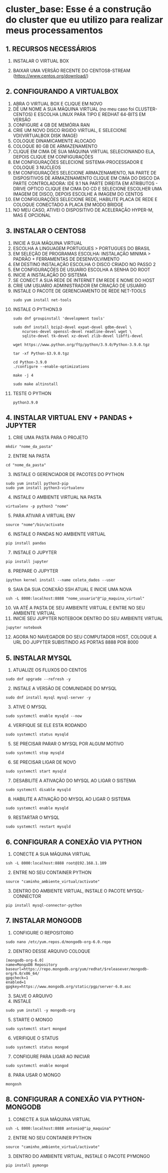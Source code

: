 # cluster_base: Esse é a construção do cluster que eu utilizo para realizar meus processamentos

## 1. RECURSOS NECESSÁRIOS

1. INSTALAR O VIRTUAL BOX

2. BAIXAR UMA VERSÃO RECENTE DO CENTOS8-STREAM (<https://www.centos.org/download/>)

## 2. CONFIGURANDO A VIRTUALBOX
1. ABRA O VIRTUAL BOX E CLIQUE EM NOVO
2. DÊ UM NOME A SUA MÁQUINA VIRTUAL (no meu caso foi CLUSTER-CENTOS) E ESCOLHA LINUX PARA TIPO E REDHAT 64-BITS EM VERSÃO
3. CONFIGURE 4 GB DE MEMÓRIA RAN
4. CRIE UM NOVO DISCO RIGIDO VIRTUAL, E SELECIONE VDI(VIRTUALBOX DISK IMAGE)
5. COLOQUE DINAMICAMENTE ALOCADO
6. COLOQUE 80 GB DE ARMAZENAMENTO
7. CLIQUE EM CIMA DE SUA MÁQUINA VIRTUAL SELECIONANDO ELA, DEPOIS CLIQUE EM CONFIGURAÇÕES
8. EM CONFIGURAÇÕES SELECIONE SISTEMA-PROCESSADOR E COLOQUE 3 NUCLEOS
9. EM CONFIGURAÇÕES SELECIONE ARMAZENAMENTO, NA PARTE DE DISPOSITIVOS DE ARMAZENAMENTO CLIQUE EM CIMA DO DISCO DA PARTE CONTROLADORA: IDE
	9.1 NA PARTE DIREITA EM ATRIBUTOS - DRIVE OPTICO CLIQUE EM CIMA DO CD E SELECIONE ESCOLHER UMA IMAGEM DE DISCO, DEPOIS ESCOLHE A IMAGEM DO CENTOS
10. EM CONFIGURAÇÕES SELECIONE REDE, HABILITE PLACA DE REDE E COLOQUE CONECTADO A PLACA EM MODO BRIDGE 
11. NO MEU CASO, ATIVEI O DISPOSITIVO DE ACELERAÇÃO HYPER-M, MAS É OPCIONAL

## 3. INSTALAR O CENTOS8
1. INICIE A SUA MÁQUINA VIRTUAL
2. ESCOLHA A LINGUAGEM PORTUGUES > PORTUGUES DO BRASIL
3. EM SELEÇÃO DE PROGRAMAS ESCOLHA: INSTALAÇÃO MINIMA > PADRÃO + FERRAMENTAS DE DESENVOLVIMENTO 
3. EM DESTINO INSTALAÇÃO ESCOLHA O DISCO CRIADO NO PASSO 2
4. EM CONFIGURAÇÕES DE USUARIO ESCOLHA A SENHA DO ROOT
5. INICIE A INSTALAÇÃO DO SISTEMA
6. SE CONECT A SUA REDE DE INTERNET EM REDE E NOME DO HOST
7. CRIE UM USUARIO ADMINISTRADOR EM CRIAÇÃO DE USUARIO
8. INSTALE O PACOTE DE GERENCIAMENTO DE REDE NET-TOOLS
	```
	sudo yum install net-tools
	```
9. INSTALE O PYTHON3.9
	```
	sudo dnf groupinstall 'development tools'
	```
	```
	sudo dnf install bzip2-devel expat-devel gdbm-devel \
    	ncurses-devel openssl-devel readline-devel wget \
    	sqlite-devel tk-devel xz-devel zlib-devel libffi-devel
	```
	```
	wget https://www.python.org/ftp/python/3.9.0/Python-3.9.0.tgz
	```
	```
	tar -xf Python-$3.9.0.tgz
	```
	```
	cd Python-3.9.0
	./configure --enable-optimizations
	```
	```
	make -j 4
	```
	```
	sudo make altinstall
	```
10. TESTE O PYTHON 
	```
	python3.9.0 
	```

## 4. INSTALAR VIRTUAL ENV + PANDAS + JUPYTER
1. CRIE UMA PASTA PARA O PROJETO

```
mkdir "nome_da_pasta" 
```

2. ENTRE NA PASTA
	
```
cd "nome_da_pasta"
```
3. INSTALE O GERENCIADOR DE PACOTES DO PYTHON
	
```
sudo yum install python3-pip
sudo yum install python3-virtualenv
```
4. INSTALE O AMBIENTE VIRTUAL NA PASTA

```
virtualenv -p python3 "nome"
```
5. PARA ATIVAR A VIRTUAL ENV

```
source "nome"/bin/activate
```
6. INSTALE O PANDAS NO AMBIENTE VIRTUAL

```
pip install pandas
```

7. INSTALE O JUPYTER

```
pip install jupyter
```

8. PREPARE O JUPYTER 

```
ipython kernel install --name coleta_dados --user
```

9. SAIA DA SUA CONEXÃO SSH ATUAL E INICIE UMA NOVA

```
ssh -L 8000:localhost:8888 "nome_usuario"@"ip_maquina_virtual"
```

10. VA ATÉ A PASTA DE SEU AMBIENTE VIRTUAL E ENTRE NO SEU AMBIENTE VIRTUAL
11. INICIE SEU JUPYTER NOTEBOOK DENTRO DO SEU AMBIENTE VIRTUAL

```
jupyter notebook 
```
12. AGORA NO NAVEGADOR DO SEU COMPUTADOR HOST, COLOQUE A URL DO JUPYTER SUBISTINDO AS PORTAS 8888 POR 8000

## 5. INSTALAR MYSQL
1. ATUALIZE OS FLUXOS DO CENTOS	

```
sudo dnf upgrade --refresh -y
```
2. INSTALE A VERSÃO DE COMUNIDADE DO MYSQL

```
sudo dnf install mysql mysql-server -y
```
3. ATIVE O MYSQL

```
sudo systemctl enable mysqld --now
```
4. VERIFIQUE SE ELE ESTA RODANDO

```
sudo systemctl status mysqld
```
5. SE PRECISAR PARAR O MYSQL POR ALGUM MOTIVO

```
sudo systemctl stop mysqld
```
6. SE PRECISAR LIGAR DE NOVO

```
sudo systemctl start mysqld
```
7. DESABILITE A ATIVAÇÃO DO MYSQL AO LIGAR O SISTEMA

```
sudo systemctl disable mysqld
```
8. HABILITE A ATIVAÇÃO DO MYSQL AO LIGAR O SISTEMA

```
sudo systemctl enable mysqld
```
9. RESTARTAR O MYSQL

```
sudo systemctl restart mysqld
```

## 6. CONFIGURAR A CONEXÃO VIA PYTHON 
1. CONECTE A SUA MÁQUINA VIRTUAL 
```
ssh -L 8000:localhost:8888 root@192.168.1.109
```
2. ENTRE NO SEU CONTAINER PYTHON
```
source "caminho_ambiente_virtual/activate"
```
3. DENTRO DO AMBIENTE VIRTUAL, INSTALE O PACOTE MYSQL-CONNECTOR
```
pip install mysql-connector-python
```
## 7. INSTALAR MONGODB
1. CONFIGURE O REPOSITORIO 
```
sudo nano /etc/yum.repos.d/mongodb-org-6.0.repo
```
2. DENTRO DESSE ARQUIVO COLOQUE
```
[mongodb-org-6.0]
name=MongoDB Repository
baseurl=https://repo.mongodb.org/yum/redhat/$releasever/mongodb-org/6.0/x86_64/
gpgcheck=1
enabled=1
gpgkey=https://www.mongodb.org/static/pgp/server-6.0.asc
```
3. SALVE O ARQUIVO
4. INSTALE
```
sudo yum install -y mongodb-org
```
5. STARTE O MONGO
```
sudo systemctl start mongod
```
6. VERIFIQUE O STATUS
```
sudo systemctl status mongod
```
7. CONFIGURE PARA LIGAR AO INICIAR
```
sudo systemctl enable mongod
```
8. PARA USAR O MONGO
```
mongosh
```
## 8. CONFIGURAR A CONEXÃO VIA PYTHON-MONGODB
1. CONECTE A SUA MÁQUINA VIRTUAL 
```
ssh -L 8000:localhost:8888 antonio@"ip_maquina"
```
2. ENTRE NO SEU CONTAINER PYTHON
```
source "caminho_ambiente_virtual/activate"
```
3. DENTRO DO AMBIENTE VIRTUAL, INSTALE O PACOTE PYMONGO
```
pip install pymongo
```
